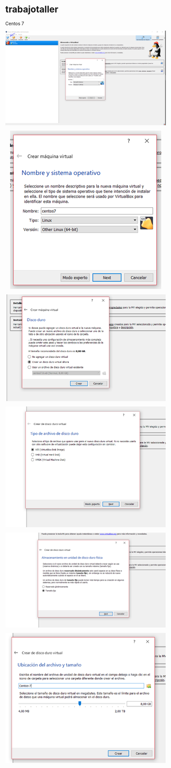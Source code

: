 # trabajotaller
Centos 7
<p align = "center">  
<img src = "imagenes centos7/1.PNG">
</p>
<p align = "center">  
	<img src = "imagenes centos7/2.png">
</p>
<p align = "center">  
	<img src = "imagenes centos7/4.png">
</p>
<p align = "center">  
	<img src = "imagenes centos7/5.png">
</p>
<p align = "center">  
	<img src = "imagenes centos7/6.png">
</p>
<p align = "center">  
	<img src = "imagenes centos7/7.png">
</p>
